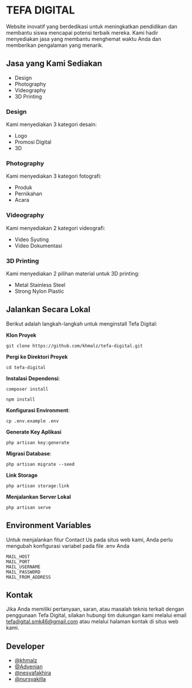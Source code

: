 # TEFA DIGITAL

Website inovatif yang berdedikasi untuk meningkatkan pendidikan dan membantu siswa mencapai potensi terbaik mereka. Kami hadir menyediakan jasa yang membantu menghemat waktu Anda dan memberikan pengalaman yang menarik.

## Jasa yang Kami Sediakan

-   Design
-   Photography
-   Videography
-   3D Printing

### Design

Kami menyediakan 3 kategori desain:

-   Logo
-   Promosi Digital
-   3D

### Photography

Kami menyediakan 3 kategori fotografi:

-   Produk
-   Pernikahan
-   Acara

### Videography

Kami menyediakan 2 kategori videografi:

-   Video Syuting
-   Video Dokumentasi

### 3D Printing

Kami menyediakan 2 pilihan material untuk 3D printing:

-   Metal Stainless Steel
-   Strong Nylon Plastic

## Jalankan Secara Lokal

Berikut adalah langkah-langkah untuk menginstall Tefa Digital:

**Klon Proyek**

```shell
git clone https://github.com/khmalz/tefa-digital.git
```

**Pergi ke Direktori Proyek**

```shell
cd tefa-digital
```

**Instalasi Dependensi**:

```shell
composer install
```

```shell
npm install
```

**Konfigurasi Environment**:

```shell
cp .env.example .env
```

**Generate Key Aplikasi**

```shell
php artisan key:generate
```

**Migrasi Database**:

```shell
php artisan migrate --seed
```

**Link Storage**

```shell
php artisan storage:link
```

**Menjalankan Server Lokal**

```shell
php artisan serve
```

## Environment Variables

Untuk menjalankan fitur Contact Us pada situs web kami, Anda perlu mengubah konfigurasi variabel pada file .env Anda

```
MAIL_HOST
MAIL_PORT
MAIL_USERNAME
MAIL_PASSWORD
MAIL_FROM_ADDRESS
```

## Kontak

Jika Anda memiliki pertanyaan, saran, atau masalah teknis terkait dengan penggunaan Tefa Digital, silakan hubungi tim dukungan kami melalui email tefadigital.smk46@gmail.com atau melalui halaman kontak di situs web kami.

## Developer

-   [@khmalz](https://github.com/khmalz)
-   [@Advenian](https://github.com/Advenian)
-   [@nesyafakhira](https://github.com/nesyafakhira)
-   [@nursyakilla](https://github.com/nursyakilla)
